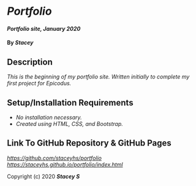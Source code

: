 # _Portfolio_

#### _Portfolio site, January 2020_

#### By _**Stacey**_

## Description

_This is the beginning of my portfolio site. Written initially to complete my first project for Epicodus._

## Setup/Installation Requirements

* _No installation necessary._
* _Created using HTML, CSS, and Bootstrap._


## Link To GitHub Repository & GitHub Pages

_https://github.com/staceyhs/portfolio_
_https://staceyhs.github.io/portfolio/index.html_


Copyright (c) 2020 **_Stacey S_**